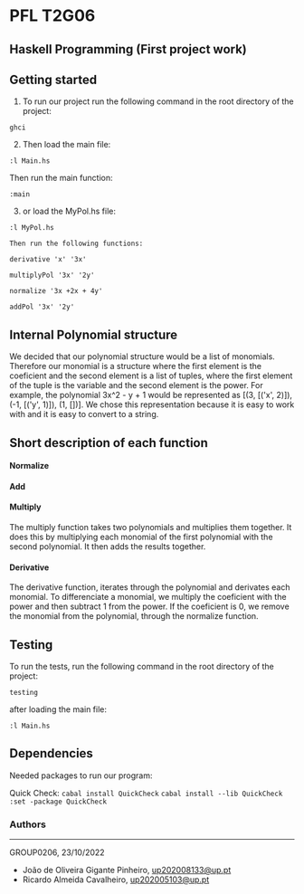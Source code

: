 # PFL T2G06
## Haskell Programming (First project work)

## Getting started
1. To run our project run the following command in the root directory of the project:

```ghci```

2. Then load the main file:

```:l Main.hs```

 Then run the main function:

```:main```

 3. or load the MyPol.hs file:
 
```:l MyPol.hs```

    Then run the following functions:

```derivative 'x' '3x'```

```multiplyPol '3x' '2y'```

```normalize '3x +2x + 4y'```

```addPol '3x' '2y'```

## Internal Polynomial structure

We decided that our polynomial structure would be a list of monomials.
Therefore our monomial is a structure where the first element is the coeficient and the second element is a list of tuples, where the first element of the tuple is the variable and the second element is the power. For example, the polynomial 3x^2 - y + 1 would be represented as [(3, [('x', 2)]), (-1, [('y', 1)]), (1, [])]. We chose this representation because it is easy to work with and it is easy to convert to a string.

## Short description of each function

#### __Normalize__

#### __Add__

#### __Multiply__
The multiply function takes two polynomials and multiplies them together. It does this by multiplying each monomial of the first polynomial with the second polynomial. It then adds the results together.

#### __Derivative__
The derivative function, iterates through the polynomial and derivates each monomial. To differenciate a monomial, we multiply the coeficient with the power and then subtract 1 from the power. If the coeficient is 0, we remove the monomial from the polynomial, through the normalize function. 

## Testing
To run the tests, run the following command in the root directory of the project:

```testing```

after loading the main file:

```:l Main.hs```

## Dependencies

Needed packages to run our program:

Quick Check:
```cabal install QuickCheck```
```cabal install --lib QuickCheck```
```:set -package QuickCheck```




### Authors

---

GROUP0206, 23/10/2022

* João de Oliveira Gigante Pinheiro, up202008133@up.pt
* Ricardo Almeida Cavalheiro, up202005103@up.pt



